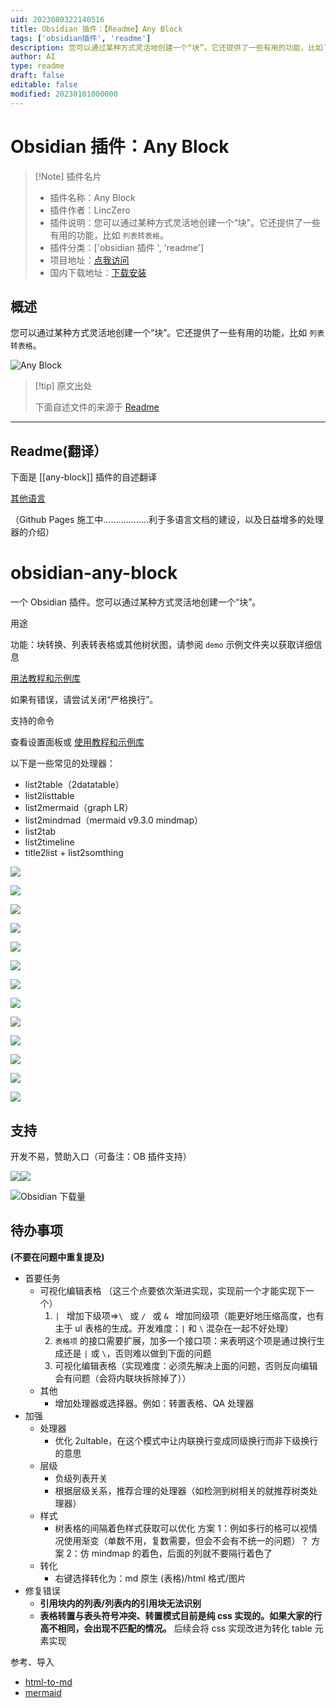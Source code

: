 ```yaml
---
uid: 2023080322140516
title: Obsidian 插件：【Readme】Any Block
tags: ['obsidian插件', 'readme']
description: 您可以通过某种方式灵活地创建一个“块”。它还提供了一些有用的功能，比如`列表转表格`。
author: AI
type: readme
draft: false
editable: false
modified: 20230101000000
---
```


# Obsidian 插件：Any Block

> [!Note] 插件名片
> - 插件名称：Any Block
> - 插件作者：LincZero
> - 插件说明：您可以通过某种方式灵活地创建一个“块”。它还提供了一些有用的功能，比如 `列表转表格`。
> - 插件分类：['obsidian 插件 ', 'readme']
> - 项目地址：[点我访问](https://github.com/LincZero/obsidian-any-block)
> - 国内下载地址：[下载安装](https://pkmer.cn/products/plugin/pluginMarket/?any-block)

## 概述

您可以通过某种方式灵活地创建一个“块”。它还提供了一些有用的功能，比如 `列表转表格`。

![Any Block](https://cdn.pkmer.cn/covers/any-block.png!pkmer)

> [!tip] 原文出处
>
>下面自述文件的来源于 [Readme](https://ghproxy.net/https://raw.githubusercontent.com/LincZero/obsidian-any-block/main/README.md)
>

---

## Readme(翻译）

下面是 [[any-block]] 插件的自述翻译

[其他语言](./docs/)

（Github Pages 施工中………………利于多语言文档的建设，以及日益增多的处理器的介绍）

# obsidian-any-block

一个 Obsidian 插件。您可以通过某种方式灵活地创建一个“块”。

用途

功能：块转换、列表转表格或其他树状图，请参阅 `demo` 示例文件夹以获取详细信息

[用法教程和示例库](./docs/en)

如果有错误，请尝试关闭“严格换行”。

支持的命令

查看设置面板或 [使用教程和示例库](./docs/en)

以下是一些常见的处理器：

- list2table（2datatable）
- list2listtable
- list2mermaid（graph LR）
- list2mindmad（mermaid v9.3.0 mindmap）
- list2tab
- list2timeline
- title2list + list2somthing

![](docs/en/png/list2table.png)

![](docs/en/png/list2tableT.png)

![](docs/en/png/list2lt.png)

![](docs/en/png/list2tab.png)

![](docs/en/png/list2mermaid.png)

![](docs/en/png/list2mindmap.png)

![](docs/en/png/titleSelector.png)

![](docs/en/png/addTitle.png)

![](docs/en/png/scroll.png)

![](docs/en/png/overfold.png)

![](docs/en/png/flod.png)

![](docs/en/png/heimu.gif)

![](docs/en/png/userProcessor.png)

## 支持

开发不易，赞助入口（可备注：OB 插件支持）

![](docs/en/png/support_zfb.png)![](docs/en/png/support_wechat.png)

![Obsidian 下载量](https://img.shields.io/badge/dynamic/json?logo=obsidian&color=%23483699&label=downloads&query=%24%5B%22obsidian-any-block%22%5D.downloads&url=https%3A%2F%2Fraw.githubusercontent.com%2Fobsidianmd%2Fobsidian-releases%2Fmaster%2Fcommunity-plugin-stats.json)

## 待办事项

**(不要在问题中重复提及)**

- 首要任务
	- 可视化编辑表格
	  （这三个点要依次渐进实现，实现前一个才能实现下一个）
		1. `| ` 增加下级项=>`\ ` 或 `/ ` 或 `& ` 增加同级项（能更好地压缩高度，也有主于 ul 表格的生成。开发难度：`|` 和 `\` 混杂在一起不好处理）
		2. `表格项` 的接口需要扩展，加多一个接口项：来表明这个项是通过换行生成还是 `|` 或 `\`，否则难以做到下面的问题
		3. 可视化编辑表格（实现难度：必须先解决上面的问题，否则反向编辑会有问题（会将内联块拆除掉了））
	- 其他
		- 增加处理器或选择器。例如：转置表格、QA 处理器
- 加强
	- 处理器
		- 优化 2ultable，在这个模式中让内联换行变成同级换行而非下级换行的意思
	- 层级
		- 负级列表开关
		- 根据层级关系，推荐合理的处理器（如检测到树相关的就推荐树类处理器）
	- 样式
		- 树表格的间隔着色样式获取可以优化
		  方案 1：例如多行的格可以视情况使用渐变（单数不用，复数需要，但会不会有不统一的问题）？
		  方案 2：仿 mindmap 的着色，后面的列就不要隔行着色了
	- 转化
		- 右键选择转化为：md 原生 (表格)/html 格式/图片
- 修复错误
	- **引用块内的列表/列表内的引用块无法识别**
	- **表格转置与表头符号冲突、转置模式目前是纯 css 实现的。如果大家的行高不相同，会出现不匹配的情况。**
	  后续会将 css 实现改进为转化 table 元素实现

参考、导入

- [html-to-md](https://github.com/stonehank/html-to-md)
- [mermaid](https://github.com/mermaid-js/mermaid)



